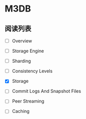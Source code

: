 # M3DB

## 阅读列表

- [ ] Overview
- [ ] Storage Engine
- [ ] Sharding
- [ ] Consistency Levels
- [x] Storage
- [ ] Commit Logs And Snapshot Files
- [ ] Peer Streaming
- [ ] Caching

